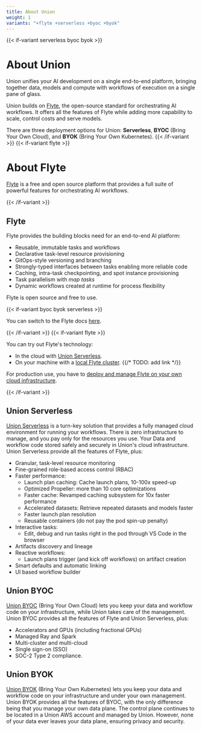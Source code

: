 ```yaml
---
title: About Union
weight: 1
variants: "+flyte +serverless +byoc +byok"
---
```


{{< if-variant serverless byoc byok >}}

# About Union

Union unifies your AI development on a single end-to-end platform, bringing together data, models and compute with workflows of execution on a single pane of glass.

Union builds on [Flyte](http://flyte.org), the open-source standard for orchestrating AI workflows.
It offers all the features of Flyte while adding more capability to scale, control costs and serve models.

There are three deployment options for Union: **Serverless**, **BYOC** (Bring Your Own Cloud), and **BYOK** (Bring Your Own Kubernetes).
{{< /if-variant >}}
{{< if-variant flyte >}}

# About Flyte

[Flyte](http://docs.union.ai/flyte) is a free and open source platform that provides a full suite of powerful features for orchestrating AI workflows.

{{< /if-variant >}}

## Flyte

Flyte provides the building blocks need for an end-to-end AI platform:

* Reusable, immutable tasks and workflows
* Declarative task-level resource provisioning
* GitOps-style versioning and branching
* Strongly-typed interfaces between tasks enabling more reliable code
* Caching, intra-task checkpointing, and spot instance provisioning
* Task parallelism with *map tasks*
* Dynamic workflows created at runtime for process flexibility

Flyte is open source and free to use.

{{< if-variant byoc byok serverless >}}

You can switch to the Flyte docs [here](https://docs.union.ai/flyte).

{{< /if-variant >}}
{{< if-variant flyte >}}

You can try out Flyte's technology:

* In the cloud with [Union Serverless](https://signup.union.ai).
* On your machine with a [local Flyte cluster]().
{{/* TODO: add link */}}

For production use, you have to [deploy and manage Flyte on your own cloud infrastructure](../deployment/index.md).

{{< /if-variant >}}


## Union Serverless

[Union Serverless](https://docs.union.ai/serverless) is a turn-key solution that provides a fully managed cloud environment for running your workflows.
There is zero infrastructure to manage, and you pay only for the resources you use.
Your Data and workflow code stored safely and securely in Union's cloud infrastructure.
Union Serverless provide all the features of Flyte, plus:

* Granular, task-level resource monitoring
* Fine-grained role-based access control (RBAC)
* Faster performance:
    * Launch plan caching: Cache launch plans, 10-100x speed-up
    * Optimized Propeller: more than 10 core optimizations
    * Faster cache: Revamped caching subsystem for 10x faster performance
    * Accelerated datasets: Retrieve repeated datasets and models faster
    * Faster launch plan resolution
    * Reusable containers (do not pay the pod spin-up penalty)
* Interactive tasks:
    * Edit, debug and run tasks right in the pod through VS Code in the browser
* Artifacts discovery and lineage
* Reactive workflows:
    * Launch plans trigger (and kick off workflows) on artifact creation
* Smart defaults and automatic linking
* UI based workflow builder


## Union BYOC

[Union BYOC](https://docs.union.ai/byoc) (Bring Your Own Cloud) lets you keep your data and workflow code on your infrastructure, while Union takes care of the management.
Union BYOC provides all the features of Flyte and Union Serverless, plus:

* Accelerators and GPUs (including fractional GPUs)
* Managed Ray and Spark
* Multi-cluster and multi-cloud
* Single sign-on (SSO)
* SOC-2 Type 2 compliance.


## Union BYOK

[Union BYOK](https://docs.union.ai/byok) (Bring Your Own Kubernetes) lets you keep your data and workflow code on your infrastructure and under your own management.
Union BYOK provides all the features of BYOC, with the only difference being that you manage your own data plane.
The control plane continues to be located in a Union AWS account and managed by Union.
However, none of your data ever leaves your data plane, ensuring privacy and security.

